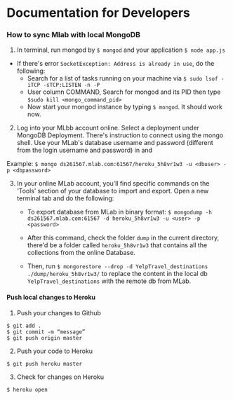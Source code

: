 # Documentation for Developers

### How to sync Mlab with local MongoDB

1. In terminal, run mongod by `$ mongod` and your application `$ node app.js`

- If there's error `SocketException: Address is already in use`, do the following:
    + Search for a list of tasks running on your machine via `$ sudo lsof -iTCP -sTCP:LISTEN -n -P`
    + User column COMMAND, Search for mongod and its PID then type `$sudo kill <mongo_command_pid>`
    + Now start your mongod instance by typing `$ mongod`. It should work now.

2. Log into your MLbb account online. Select a deployment under MongoDB Deployment. There's instruction to connect using the mongo shell. Use your MLab's database username and password (different from the login username and password) in <dbuser> and <dbpassword>

Example: `$ mongo ds261567.mlab.com:61567/heroku_5h8vr1w3 -u <dbuser> -p <dbpassword>`

3. In your online MLab account, you’ll find specific commands on the ‘Tools’ section of your database to import and export. Open a new terminal tab and do the following:

    + To export database from MLab in binary format: `$ mongodump -h ds261567.mlab.com:61567 -d heroku_5h8vr1w3 -u <user> -p <password>`

    + After this command, check the folder `dump` in the current directory, there'd be a folder called `heroku_5h8vr1w3` that contains all the collections from the online Database. 

    + Then, run `$ mongorestore --drop -d YelpTravel_destinations ./dump/heroku_5h8vr1w3/` to replace the content in the local db `YelpTravel_destinations` with the remote db from MLab.

#### Push local changes to Heroku

1. Push your changes to Github
```
$ git add . 
$ git commit -m “message”
$ git push origin master
```

2. Push your code to Heroku
```
$ git push heroku master
```

3. Check for changes on Heroku 
```
$ heroku open
```